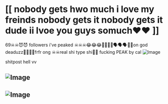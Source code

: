 # [[ nobody gets hwo much i love my freinds nobody gets it nobody gets it dude ii lvoe you guys somuch♥♥ ]]
69☠☠😈😈 followers i've peaked ☠☠☠😂😂😂🤫🤫🔥🔥🗣🗣🗣🙏🙏on god deaduzz🤦‍♂️🤦‍♂️frfr ong ☠☠real shi type shi🙏🙏
fucking PEAK by cal ![Image](https://github.com/user-attachments/assets/81754fab-2108-4793-84bc-e2c7d1effaf6)

shitpost hell vv
## ![Image](https://github.com/user-attachments/assets/6f14c82e-7c7e-4456-b5f9-dbea5540ae4d)
## ![Image](https://github.com/user-attachments/assets/aa29759f-83fe-493b-a312-9ce23d1da0ba)

<!--
**27-jjay/27-jjay** is a ✨ _special_ ✨ repository because its `README.md` (this file) appears on your GitHub profile.

Here are some ideas to get you started:

- 🔭 I’m currently working on ...
- 🌱 I’m currently learning ...
- 👯 I’m looking to collaborate on ...
- 🤔 I’m looking for help with ...
- 💬 Ask me about ...
- 📫 How to reach me: ...
- 😄 Pronouns: ...
- ⚡ Fun fact: ...
-->
